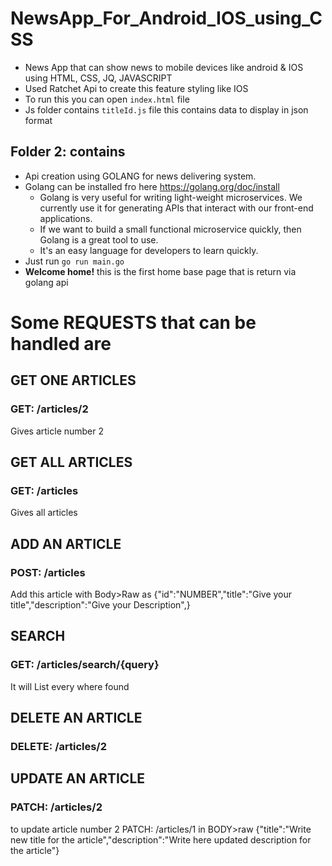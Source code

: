 # NewsApp_For_Android_IOS_using_CSS

 - News App that can show news to mobile devices like android & IOS using HTML, CSS, JQ, JAVASCRIPT
 - Used Ratchet Api to create this feature styling like IOS
 - To run this you can open ````index.html```` file
 - Js folder contains ````titleId.js```` file this contains data to display in json format
 
## Folder 2: contains

 - Api creation using GOLANG for news delivering system.
 - Golang can be installed fro here https://golang.org/doc/install
     - Golang is very useful for writing light-weight microservices. We currently use it for generating APIs that interact with our front-end applications. 
     - If we want to build a small functional microservice quickly, then Golang is a great tool to use. 
     - It's an easy language for developers to learn quickly.
 - Just run ````go run main.go````
 - <b>Welcome home!</b>   this is the first home base page that is return via golang api
 
# Some REQUESTS that can be handled are 

## GET ONE ARTICLES
### GET: /articles/2 
  Gives article number 2  

## GET ALL ARTICLES
### GET: /articles 
  Gives all articles  
  
## ADD AN ARTICLE
### POST: /articles 
  Add this article
  with Body>Raw as {"id":"NUMBER","title":"Give your title","description":"Give your Description",} 

## SEARCH
### GET: /articles/search/{query}
  It will List every where found
  
## DELETE AN ARTICLE
###  DELETE: /articles/2 

## UPDATE AN ARTICLE
###  PATCH: /articles/2 
  to update article number 2  PATCH: /articles/1 in BODY>raw {"title":"Write new title for the article","description":"Write here updated description for the article"}  


